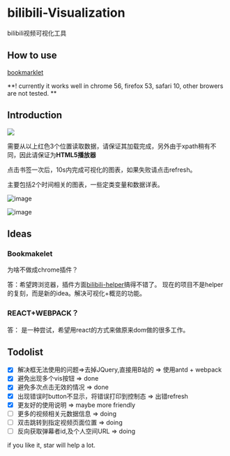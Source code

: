 # bilibili-Visualization
bilibili视频可视化工具

## How to use


[bookmarklet](https://h12345jack.github.io/bilibili-Visualization/)

**! currently it works well in chrome 56, firefox 53, safari 10, other browers are not tested. **

## Introduction

![](http://ww1.sinaimg.cn/mw690/006C73MUly1fd1sake0twj30zc0ox10k)

需要从以上红色3个位置读取数据，请保证其加载完成，另外由于xpath稍有不同，因此请保证为**HTML5播放器**

点击书签一次后，10s内完成可视化的图表，如果失败请点击refresh。

主要包括2个时间相关的图表，一些定类变量和数据详表。

![image](https://ws1.sinaimg.cn/mw690/006C73MUly1fgd2e4zn1vj315l0owadr.jpg)

![image](https://ws4.sinaimg.cn/mw690/006C73MUly1fgd2e4zns7j315s0ni41n.jpg)


## Ideas
### Bookmakelet

为啥不做成chrome插件？


答：希望跨浏览器，插件方面[bilibili-helper](https://github.com/zacyu/bilibili-helper)搞得不错了。
现在的项目不是helper的复刻，而是新的idea。解决可视化+概览的功能。

### REACT+WEBPACK？
答： 是一种尝试，希望用react的方式来做原来dom做的很多工作。


## Todolist
- [x] 解决框无法使用的问题=>去掉JQuery,直接用B站的 => 使用antd + webpack
- [x] 避免出现多个vis按钮 => done
- [x] 避免多次点击无效的情况 => done
- [x] 出现错误时button不显示，将错误打印到控制态 => 出错refresh
- [x] 更友好的使用说明 => maybe more friendly
- [ ] 更多的视频相关元数据信息 => doing
- [ ] 双击跳转到指定视频页面位置 => doing
- [ ] 反向获取弹幕者id,及个人空间URL => doing

if you like it, star will help a lot.
